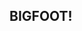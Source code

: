 ﻿<!DOCTYPE html>
<html>
  <head>
    <meta http-equiv="Content-type" content="text/html; charset=utf-8">
    <title>Bigfoot Forest</title>
    <link rel="stylesheet" href="style.css" type="text/css" />  
    <script src="js/jquery-2.0.3.min.js"></script>
    <script src="js/jquery.raptorize.2.0.js"></script>
  </head>

  <body id="index" onload="function(){ alert("Try The Konami Code:      ↑ ↑ ↓ ↓ ← → ← → B A"));}">
      <H2>BIGFOOT!</H2>
      
  </body>
</html>


